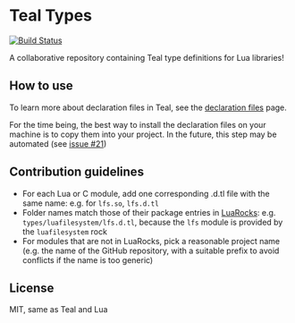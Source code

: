Teal Types
====

[![Build Status](https://travis-ci.org/teal-language/teal-types.svg?branch=master)](https://travis-ci.org/teal-language/teal-types)

A collaborative repository containing Teal type definitions for Lua
libraries!

## How to use

To learn more about declaration files in Teal, see the [declaration files](https://github.com/teal-language/tl/blob/master/docs/declaration_files.md) page.

For the time being, the best way to install the declaration files on your machine is to copy them into your project. In the future, this step may be automated (see [issue #21](https://github.com/teal-language/teal-types/issues/21))

## Contribution guidelines

* For each Lua or C module, add one corresponding .d.tl file with the same name: e.g. for `lfs.so`, `lfs.d.tl`
* Folder names match those of their package entries in [LuaRocks](https://luarocks.org): e.g. `types/luafilesystem/lfs.d.tl`, because the `lfs` module is provided by the `luafilesystem` rock
* For modules that are not in LuaRocks, pick a reasonable project name (e.g. the name of the GitHub repository, with a suitable prefix to avoid conflicts if the name is too generic)

## License

MIT, same as Teal and Lua
